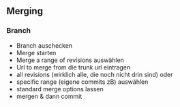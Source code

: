 ## Merging

### Branch
- Branch auschecken
- Merge starten
- Merge a range of revisions auswählen
- Url to merge from die trunk url eintragen
- all revisions (wirklich alle, die noch nicht drin sind) oder
- specific range (eigene commits zB) auswählen
- standard merge options lassen
- mergen & dann commit